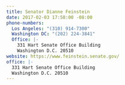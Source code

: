 ```yaml
---
title: Senator Dianne Feinstein
date: 2017-02-03 17:58:00 -08:00
phone-numbers:
  Los Angeles: "(310) 914-7300"
  Washington DC: "(202) 224-3841"
  Office: |-
    331 Hart Senate Office Building
    Washington D.C. 20510
website: https://www.feinstein.senate.gov/
office: |-
  331 Hart Senate Office Building
  Washington D.C. 20510
---
```


